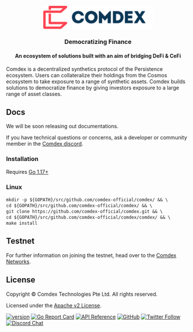 <p align="center">
  <img src="./logo.svg" width="300">
</p>
<h3 align="center">Democratizing Finance </h3>

<div align="center">
<h4> An ecosystem of solutions built with an aim of bridging DeFi & CeFi </h4>
</div>

Comdex is a decentralized synthetics protocol of the Persistence ecosystem.
Users can collateralize their holdings from the Cosmos ecosystem to take exposure to a range of synthetic assets.
Comdex builds solutions to democratize finance by giving investors exposure to a large range of asset classes.

## Docs

We will be soon releasing out documentations.

If you have technical questions or concerns, ask a developer or community member in the [Comdex discord](https://discord.com/invite/7vjPvWKKMT).

### Installation

Requires [Go 1.17+](https://golang.org/dl/)

### Linux

```shell
mkdir -p ${GOPATH}/src/github.com/comdex-official/comdex/ && \
cd ${GOPATH}/src/github.com/comdex-official/comdex/ && \
git clone https://github.com/comdex-official/comdex.git && \
cd ${GOPATH}/src/github.com/comdex-official/comdex/comdex/ && \
make install
```

## Testnet

For further information on joining the testnet, head over to the 
[Comdex Networks](https://github.com/comdex-official/networks/).

## License

Copyright © Comdex Technologies Pte Ltd. All rights reserved.

Licensed under the [Apache v2 License](LICENSE).

[![version](https://img.shields.io/github/tag/comdex-official/comdex.svg)](https://github.com/comdex-official/comdex/releases/latest)
[![Go Report Card](https://goreportcard.com/badge/github.com/comdex-official/comdex)](https://goreportcard.com/report/github.com/comdex-official/comdex)
[![API Reference](https://godoc.org/github.com/comdex-official/comdex?status.svg)](https://godoc.org/github.com/comdex-official/comdex)
[![GitHub](https://img.shields.io/github/license/comdex-official/comdex.svg)](https://github.com/comdex-official/comdex/blob/development/LICENSE)
[![Twitter Follow](https://img.shields.io/twitter/follow/ComdexOfficial?label=Follow&style=social)](https://twitter.com/ComdexOfficial)
[![Discord Chat](https://img.shields.io/badge/discord-chat-blue)](https://discord.com/invite/7vjPvWKKMT)
